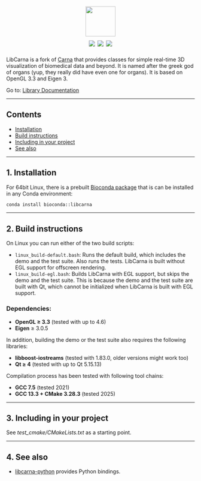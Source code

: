  <div align="center">
    <h1>
      <img src="https://kostrykin.github.io/LibCarna/html/logo.png" style="height: 5rem"><br>
      <a href="https://github.com/kostrykin/LibCarna/actions/workflows/build.yml"><img src="https://github.com/kostrykin/LibCarna/actions/workflows/build.yml/badge.svg" /></a>
      <a href="https://anaconda.org/bioconda/libcarna"><img src="https://img.shields.io/conda/v/bioconda/libcarna.svg?label=Bioconda%20Version" /></a>
      <a href="https://anaconda.org/bioconda/libcarna"><img src="https://img.shields.io/conda/dn/bioconda/libcarna.svg?label=Bioconda%20Downloads" /></a>
    </h1>
  </div>

LibCarna is a fork of [Carna](https://github.com/RWTHmediTEC/Carna) that provides classes for simple real-time 3D visualization of biomedical data and beyond. It is named after the greek god of organs (yup, they really did have even one for organs). It is based on OpenGL 3.3 and Eigen 3.

Go to: [Library Documentation](https://kostrykin.github.io/LibCarna/html)

---
## Contents

* [Installation](#1-installation)
* [Build instructions](#2-build-instructions)
* [Including in your project](#3-including-in-your-project)
* [See also](#4-see-also)

---
## 1. Installation

For 64bit Linux, there is a prebuilt [Bioconda package](https://anaconda.org/bioconda/libcarna) that is can be installed in any Conda environment:

```bash
conda install bioconda::libcarna
```

---
## 2. Build instructions

On Linux you can run either of the two build scripts:
- `linux_build-default.bash`: Runs the default build, which includes the demo and the test suite. Also runs the tests. LibCarna is built without EGL support for offscreen rendering.
- `linux_build-egl.bash`: Builds LibCarna with EGL support, but skips the demo and the test suite. This is because the demo and the test suite are built with Qt, which cannot be initialized when LibCarna is built with EGL support.

### Dependencies:

* **OpenGL ≥ 3.3** (tested with up to 4.6)
* **Eigen** ≥ 3.0.5

In addition, building the demo or the test suite also requires the following libraries:

* **libboost-iostreams** (tested with 1.83.0, older versions might work too)
* **Qt ≥ 4** (tested with up to Qt 5.15.13)

Compilation process has been tested with following tool chains:

* **GCC 7.5** (tested 2021)
* **GCC 13.3 + CMake 3.28.3** (tested 2025)

---
## 3. Including in your project

See *test_cmake/CMakeLists.txt* as a starting point.

---
## 4. See also

* [libcarna-python](https://github.com/kostrykin/libcarna-python) provides Python bindings.
